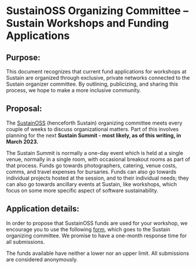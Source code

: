 # SustainOSS Organizing Committee – Sustain Workshops and Funding Applications
## Purpose:

This document recognizes that current fund applications for workshops at Sustain are organized through exclusive, private networks connected to the Sustain organizer committee. By outlining, publicizing, and sharing this process, we hope to make a more inclusive community. 


## Proposal:


The [SustainOSS](https://sustainoss.org/about/) (henceforth Sustain) organizing committee meets every couple of weeks to discuss organizational matters. Part of this involves planning for the next **Sustain Summit - most likely, as of this writing, in March 2023.** 

The Sustain Summit is normally a one-day event which is held at a single venue, normally in a single room, with occasional breakout rooms as part of that process. Funds go towards photographers, catering, venue costs, comms, and travel expenses for bursaries. Funds can also go towards individual projects hosted at the session, and to their individual needs; they can also go towards ancillary events at Sustain, like workshops, which focus on some more specific aspect of software sustainability. 

## Application details: 
In order to propose that SustainOSS funds are used for your workshop, we encourage you to use the following [form](https://forms.gle/Q9LsQwwD7tuk1hz16), which goes to the Sustain organizing committee. We promise to have a one-month response time for all submissions.

The funds available have neither a lower nor an upper limit. All submissions are considered anonymously. 
